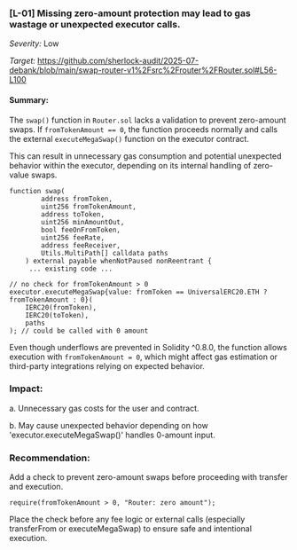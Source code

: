### [L-01] Missing zero-amount protection may lead to gas wastage or unexpected executor calls.

_Severity:_ Low

_Target:_ https://github.com/sherlock-audit/2025-07-debank/blob/main/swap-router-v1%2Fsrc%2Frouter%2FRouter.sol#L56-L100

#### Summary:

The `swap()` function in `Router.sol` lacks a validation to prevent zero-amount swaps. If `fromTokenAmount == 0`, the function proceeds normally and calls the external `executeMegaSwap()` function on the executor contract.

This can result in unnecessary gas consumption and potential unexpected behavior within the executor, depending on its internal handling of zero-value swaps.

```solidity
function swap(
        address fromToken,
        uint256 fromTokenAmount,
        address toToken,
        uint256 minAmountOut,
        bool feeOnFromToken,
        uint256 feeRate,
        address feeReceiver,
        Utils.MultiPath[] calldata paths
    ) external payable whenNotPaused nonReentrant {
     ... existing code ...

// no check for fromTokenAmount > 0
executor.executeMegaSwap{value: fromToken == UniversalERC20.ETH ? fromTokenAmount : 0}(
    IERC20(fromToken),
    IERC20(toToken),
    paths
); // could be called with 0 amount
```

Even though underflows are prevented in Solidity ^0.8.0, the function allows execution with `fromTokenAmount = 0`, which might affect gas estimation or third-party integrations relying on expected behavior.


### Impact:
a. Unnecessary gas costs for the user and contract.

b. May cause unexpected behavior depending on how 'executor.executeMegaSwap()' handles 0-amount input.


### Recommendation:
Add a check to prevent zero-amount swaps before proceeding with transfer and execution.
```solidity
require(fromTokenAmount > 0, "Router: zero amount");
```
Place the check before any fee logic or external calls (especially transferFrom or executeMegaSwap) to ensure safe and intentional execution.
